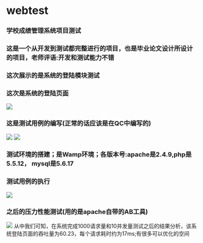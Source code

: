 # webtest
### 学校成绩管理系统项目测试
### 这是一个从开发到测试都完整进行的项目，也是毕业论文设计所设计的项目，老师评语:开发和测试能力不错
### 这次展示的是系统的登陆模块测试
### 这次是系统的登陆页面
![](http://or30iz1wj.bkt.clouddn.com/%E7%99%BB%E9%99%86%E9%A6%96%E9%A1%B5.jpg)
### 这是测试用例的编写(正常的话应该是在QC中编写的)
![](http://or30iz1wj.bkt.clouddn.com/%E6%B5%8B%E8%AF%951.jpg)
![](http://or30iz1wj.bkt.clouddn.com/%E6%B5%8B%E8%AF%952.jpg)
### 测试环境的搭建；是Wamp环境；各版本号:apache是2.4.9,php是5.5.12， mysql是5.6.17
### 测试用例的执行
![](http://or30iz1wj.bkt.clouddn.com/%E6%B5%8B%E8%AF%95%E7%94%A8%E4%BE%8B%E7%9A%84%E6%89%A7%E8%A1%8C.jpg)
### 之后的压力性能测试(用的是apache自带的AB工具)
![](http://or30iz1wj.bkt.clouddn.com/%E5%8E%8B%E5%8A%9B%E6%B5%8B%E8%AF%95%E4%B8%8E%E6%80%A7%E8%83%BD%E6%B5%8B%E8%AF%95.jpg)
从中我们可知，在系统完成1000请求量和10并发量测试之后的结果分析，该系统登陆页面的吞吐量为60.23，每个请求耗时约为17ms;有很多可以优化的空间
